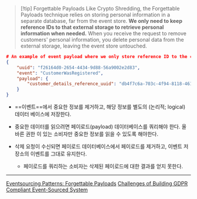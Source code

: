 > [!tip] Forgettable Payloads
 Like Crypto Shredding, the Forgettable Payloads technique relies on storing personal information in a separate database, far from the event store. **We only need to keep reference IDs to that external storage to retrieve personal information when needed.** When you receive the request to remove customers' personal information, you delete personal data from the external storage, leaving the event store untouched.

```JSON
# An example of event payload where we only store reference ID to the customers' personal details.
{
    "uuid": "f26164d0-2654-4434-9d88-56a9002e2d83",
    "event": "CustomerWasRegistered",
    "payload": {
        "customer_details_reference_uuid": "db4f7c6a-703c-4f94-8118-4610c8368e7b"
    }
}
```

- ==이벤트==에서 중요한 정보를 제거하고, 해당 정보를 별도의 (논리적; logical) 데이터 베이스에 저장한다.
- 중요한 데이터를 읽으려면 페이로드(payload) 데이터베이스를 쿼리해야 한다.
	올바른 권한 이 있는 소비자만 중요한 정보를 읽을 수 있도록 해야한다.

- 삭제 요청이 수신되면 페이로드 데이터베이스에서 페이로드를 제거하고, 이벤트 저장소의 이벤트를 그대로 유지한다.
	- 페이로드를 쿼리하는 소비자는 삭제된 페이로드에 대한 결과를 얻지 못한다.

---
[Eventsourcing Patterns: Forgettable Payloads](https://verraes.net/2019/05/eventsourcing-patterns-forgettable-payloads/)
[Challenges of Building GDPR Compliant Event-Sourced System](https://world.hey.com/otar/challenges-of-building-gdpr-compliant-event-sourced-system-0db251d4)